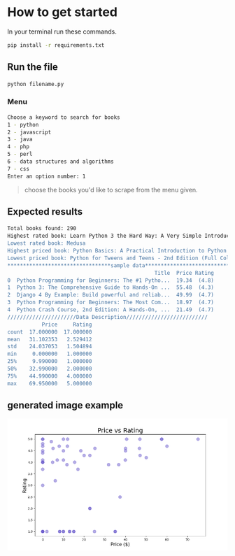 # How to get started

In your terminal run these commands.

```bash
pip install -r requirements.txt
```

## Run the file

```bash
python filename.py
```

### Menu

```bash
Choose a keyword to search for books
1 - python
2 - javascript
3 - java
4 - php
5 - perl
6 - data structures and algorithms
7 - css
Enter an option number: 1
```

> choose the books you'd like to scrape from the menu given.

## Expected results

```bash
Total books found: 290
Highest rated book: Learn Python 3 the Hard Way: A Very Simple Introduction to the Terrifyingly Beautiful World of Computers and Code (Zed Shaw's Hard Way Series)
Lowest rated book: Medusa
Highest priced book: Python Basics: A Practical Introduction to Python 3
Lowest priced book: Python for Tweens and Teens - 2nd Edition (Full Color Version): Learn Computational and Algorithmic Thinking
*********************************sample data*****************************
                                               Title  Price Rating
0  Python Programming for Beginners: The #1 Pytho...  19.34  (4.8)
1  Python 3: The Comprehensive Guide to Hands-On ...  55.48  (4.3)
2  Django 4 By Example: Build powerful and reliab...  49.99  (4.7)
3  Python Programming for Beginners: The Most Com...  18.97  (4.7)
4  Python Crash Course, 2nd Edition: A Hands-On, ...  21.49  (4.7)
//////////////////////Data Description//////////////////////////
           Price     Rating
count  17.000000  17.000000
mean   31.102353   2.529412
std    24.037053   1.504894
min     0.000000   1.000000
25%     9.990000   1.000000
50%    32.990000   2.000000
75%    44.990000   4.000000
max    69.950000   5.000000
```

## generated image example

<!-- use the css_books_plot.png from this current folder -->

![css_books_plot](css_books_plot.png)
